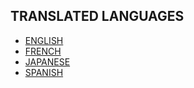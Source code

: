 ## TRANSLATED LANGUAGES

- [ENGLISH](./Translations/english.txt)
- [FRENCH](./Translations/francais.txt)
- [JAPANESE](./Translations/japanese.txt)
- [SPANISH](./Translations/espagnol.txt)
